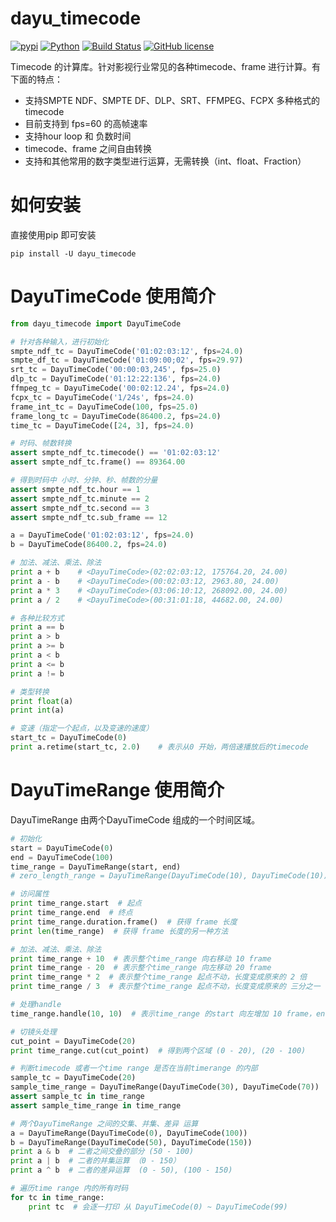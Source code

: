 # dayu_timecode

[![pypi](https://img.shields.io/badge/pypi-0.2-green.svg)](https://pypi.org/project/dayu-timecode/)
[![Python](https://img.shields.io/badge/python-2.7-blue.svg)]()
[![Build Status](https://travis-ci.org/phenom-films/dayu_timecode.svg?branch=master)](https://travis-ci.org/phenom-films/dayu_timecode)
[![GitHub license](https://img.shields.io/github/license/phenom-films/dayu_timecode.svg)](https://github.com/phenom-films/dayu_timecode/blob/master/LICENSE)


Timecode 的计算库。针对影视行业常见的各种timecode、frame 进行计算。有下面的特点：

* 支持SMPTE NDF、SMPTE DF、DLP、SRT、FFMPEG、FCPX 多种格式的timecode
* 目前支持到 fps=60 的高帧速率
* 支持hour loop 和 负数时间
* timecode、frame 之间自由转换
* 支持和其他常用的数字类型进行运算，无需转换（int、float、Fraction）


# 如何安装

直接使用pip 即可安装
```shell
pip install -U dayu_timecode
```

# DayuTimeCode 使用简介

```python
from dayu_timecode import DayuTimeCode

# 针对各种输入，进行初始化
smpte_ndf_tc = DayuTimeCode('01:02:03:12', fps=24.0)
smpte_df_tc = DayuTimeCode('01:09:00;02', fps=29.97)
srt_tc = DayuTimeCode('00:00:03,245', fps=25.0)
dlp_tc = DayuTimeCode('01:12:22:136', fps=24.0)
ffmpeg_tc = DayuTimeCode('00:02:12.24', fps=24.0)
fcpx_tc = DayuTimeCode('1/24s', fps=24.0)
frame_int_tc = DayuTimeCode(100, fps=25.0)
frame_long_tc = DayuTimeCode(86400.2, fps=24.0)
time_tc = DayuTimeCode([24, 3], fps=24.0)

# 时码、帧数转换
assert smpte_ndf_tc.timecode() == '01:02:03:12'
assert smpte_ndf_tc.frame() == 89364.00

# 得到时码中 小时、分钟、秒、帧数的分量
assert smpte_ndf_tc.hour == 1
assert smpte_ndf_tc.minute == 2
assert smpte_ndf_tc.second == 3
assert smpte_ndf_tc.sub_frame == 12

a = DayuTimeCode('01:02:03:12', fps=24.0)
b = DayuTimeCode(86400.2, fps=24.0)

# 加法、减法、乘法、除法
print a + b    # <DayuTimeCode>(02:02:03:12, 175764.20, 24.00)
print a - b    # <DayuTimeCode>(00:02:03:12, 2963.80, 24.00)
print a * 3    # <DayuTimeCode>(03:06:10:12, 268092.00, 24.00)
print a / 2    # <DayuTimeCode>(00:31:01:18, 44682.00, 24.00)

# 各种比较方式
print a == b
print a > b
print a >= b
print a < b
print a <= b
print a != b

# 类型转换
print float(a)
print int(a)

# 变速（指定一个起点，以及变速的速度）
start_tc = DayuTimeCode(0)
print a.retime(start_tc, 2.0)    # 表示从0 开始，两倍速播放后的timecode
```


# DayuTimeRange 使用简介

DayuTimeRange 由两个DayuTimeCode 组成的一个时间区域。

```python
# 初始化
start = DayuTimeCode(0)
end = DayuTimeCode(100)
time_range = DayuTimeRange(start, end)
# zero_length_range = DayuTimeRange(DayuTimeCode(10), DayuTimeCode(10))    # 会出错，因为start 和end 都是同一个时间

# 访问属性
print time_range.start  # 起点
print time_range.end  # 终点
print time_range.duration.frame()  # 获得 frame 长度
print len(time_range)  # 获得 frame 长度的另一种方法

# 加法、减法、乘法、除法
print time_range + 10  # 表示整个time_range 向右移动 10 frame
print time_range - 20  # 表示整个time_range 向左移动 20 frame
print time_range * 2  # 表示整个time_range 起点不动，长度变成原来的 2 倍
print time_range / 3  # 表示整个time_range 起点不动，长度变成原来的 三分之一

# 处理handle
time_range.handle(10, 10)  # 表示time_range 的start 向左增加 10 frame，end 向右增加 10 frame

# 切镜头处理
cut_point = DayuTimeCode(20)
print time_range.cut(cut_point)  # 得到两个区域 (0 - 20), (20 - 100)

# 判断timecode 或者一个time range 是否在当前timerange 的内部
sample_tc = DayuTimeCode(20)
sample_time_range = DayuTimeRange(DayuTimeCode(30), DayuTimeCode(70))
assert sample_tc in time_range
assert sample_time_range in time_range

# 两个DayuTimeRange 之间的交集、并集、差异 运算
a = DayuTimeRange(DayuTimeCode(0), DayuTimeCode(100))
b = DayuTimeRange(DayuTimeCode(50), DayuTimeCode(150))
print a & b  # 二者之间交叠的部分 (50 - 100)
print a | b  # 二者的并集运算 （0 - 150）
print a ^ b  # 二者的差异运算  (0 - 50), (100 - 150)

# 遍历time range 内的所有时码
for tc in time_range:
    print tc  # 会逐一打印 从 DayuTimeCode(0) ~ DayuTimeCode(99)
```